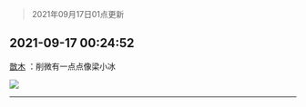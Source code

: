 > 2021年09月17日01点更新
<link rel="stylesheet" href="https://cdn.jsdelivr.net/gh/taotie6/sampleJSON@main/css/photo_show.css">
<meta name="referrer" content="no-referrer" />


 ## 2021-09-17 00:24:52 

 [㪚木](https://www.coolapk.com/feed/30040727?shareKey=OGI5NTFkODczNjgyNjE0Mzc5OGU~) ：削微有一点点像梁小冰 

<div class="album">
<img class="img-item" src="http://image.coolapk.com/feed/2021/0917/00/1081091_737ce527_9491_3307@393x506.jpeg" />
</div>

 ------- 

